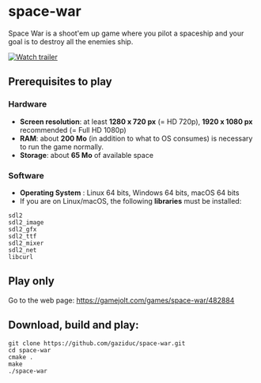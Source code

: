 # space-war
Space War is a shoot'em up game where you pilot a spaceship and your goal is to destroy all the enemies ship.

[![Watch trailer](https://s2.gifyu.com/images/Untitled409932623c8dbf56.png)](https://www.youtube.com/watch?v=gADgjABsoNw)

## Prerequisites to play
### Hardware
- **Screen resolution**: at least **1280 x 720 px** (= HD 720p), **1920 x 1080 px** recommended (= Full HD 1080p)
- **RAM**: about **200 Mo** (in addition to what to OS consumes) is necessary to run the game normally.
- **Storage**: about **65 Mo** of available space
### Software
- **Operating System** : Linux 64 bits, Windows 64 bits, macOS 64 bits
- If you are on Linux/macOS, the following **libraries** must be installed:
```
sdl2
sdl2_image
sdl2_gfx
sdl2_ttf
sdl2_mixer
sdl2_net
libcurl
```
## Play only
Go to the web page: https://gamejolt.com/games/space-war/482884
## Download, build and play:
```shell
git clone https://github.com/gaziduc/space-war.git
cd space-war
cmake .
make
./space-war
```

